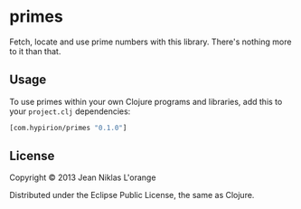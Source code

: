 # primes

Fetch, locate and use prime numbers with this library. There's nothing more to
it than that.

## Usage

To use primes within your own Clojure programs and libraries, add this to
your `project.clj` dependencies:

```clj
[com.hypirion/primes "0.1.0"]
```

## License

Copyright © 2013 Jean Niklas L'orange

Distributed under the Eclipse Public License, the same as Clojure.
